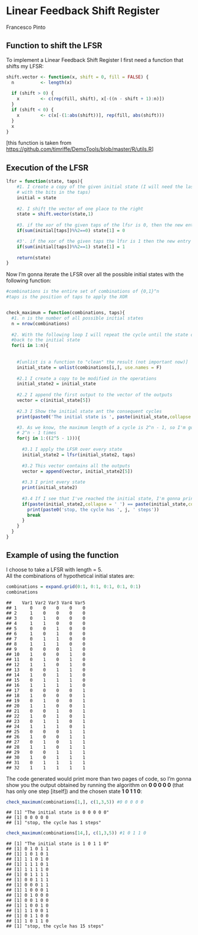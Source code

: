 Linear Feedback Shift Register
================
Francesco Pinto

## Function to shift the LFSR

To implement a Linear Feedback Shift Register I first need a function
that shifts my LFSR:

``` r
shift.vector <- function(x, shift = 0, fill = FALSE) {
  n          <- length(x)
  
  if (shift > 0) {
    x        <- c(rep(fill, shift), x[-((n - shift + 1):n)])
  }
  if (shift < 0) {
    x        <- c(x[-(1:abs(shift))], rep(fill, abs(shift)))
  }
  x
}
```

\[this function is taken from
<https://github.com/timriffe/DemoTools/blob/master/R/utils.R>\]

## Execution of the LFSR

``` r
lfsr = function(state, taps){
    #1. I create a copy of the given initial state (I will need the last bit to do the XOR
    # with the bits in the taps)
    initial = state 
    
    #2. I shift the vector of one place to the right
    state = shift.vector(state,1) 
    
    #3. if the xor of the given taps of the lfsr is 0, then the new entry is 0
    if(sum(initial[taps])%%2==0) state[1] = 0 

    #3'. if the xor of the given taps the lfsr is 1 then the new entry is 1
    if(sum(initial[taps])%%2==1) state[1] = 1
                                            
    return(state)
}
```

Now I’m gonna iterate the LFSR over all the possible initial states with
the following function:

``` r
#combinations is the entire set of combinations of {0,1}^n
#taps is the position of taps to apply the XOR


check_maximum = function(combinations, taps){ 
  #1. n is the number of all possible initial states 
  n = nrow(combinations) 
  
  #2. With the following loop I will repeat the cycle until the state of the LFSR returns
  #back to the initial state
  for(i in 1:n){
    
    
    #[unlist is a function to "clean" the result (not important now)]
    initial_state = unlist(combinations[i,], use.names = F)
    
    #2.1 I create a copy to be modified in the operations
    initial_state2 = initial_state 
    
    #2.2 I append the first output to the vector of the outputs
    vector = c(initial_state[5]) 
    
    #2.3 I Show the initial state ant the consequent cycles
    print(paste0('The initial state is ', paste(initial_state,collapse = ' ')))

    #3. As we know, the maximum length of a cycle is 2^n - 1, so I'm gonna iterate 
    # 2^n - 1 times
    for(j in 1:((2^5 - 1))){ 
      
      #3.1 I apply the LFSR over every state
      initial_state2 = lfsr(initial_state2, taps)
      
      #3.2 This vector contains all the outputs
      vector = append(vector, initial_state2[5])
      
      #3.3 I print every state 
      print(initial_state2)
      
      #3.4 If I see that I've reached the initial state, I'm gonna print the number of steps
      if(paste(initial_state2,collapse = ' ') == paste(initial_state,collapse = ' ')){
        print(paste0('stop, the cycle has ', j, ' steps'))
        break
      }
    }
  }
}
```

## Example of using the function

I choose to take a LFSR with length = 5.  
All the combinations of hypothetical initial states are:

``` r
combinations = expand.grid(0:1, 0:1, 0:1, 0:1, 0:1)
combinations
```

    ##    Var1 Var2 Var3 Var4 Var5
    ## 1     0    0    0    0    0
    ## 2     1    0    0    0    0
    ## 3     0    1    0    0    0
    ## 4     1    1    0    0    0
    ## 5     0    0    1    0    0
    ## 6     1    0    1    0    0
    ## 7     0    1    1    0    0
    ## 8     1    1    1    0    0
    ## 9     0    0    0    1    0
    ## 10    1    0    0    1    0
    ## 11    0    1    0    1    0
    ## 12    1    1    0    1    0
    ## 13    0    0    1    1    0
    ## 14    1    0    1    1    0
    ## 15    0    1    1    1    0
    ## 16    1    1    1    1    0
    ## 17    0    0    0    0    1
    ## 18    1    0    0    0    1
    ## 19    0    1    0    0    1
    ## 20    1    1    0    0    1
    ## 21    0    0    1    0    1
    ## 22    1    0    1    0    1
    ## 23    0    1    1    0    1
    ## 24    1    1    1    0    1
    ## 25    0    0    0    1    1
    ## 26    1    0    0    1    1
    ## 27    0    1    0    1    1
    ## 28    1    1    0    1    1
    ## 29    0    0    1    1    1
    ## 30    1    0    1    1    1
    ## 31    0    1    1    1    1
    ## 32    1    1    1    1    1

The code generated would print more than two pages of code, so I’m gonna
show you the output obtained by running the algorithm on **0 0 0 0 0**
(that has only one step \[itself\]) and the chosen state **1 0 1 1 0**:

``` r
check_maximum(combinations[1,], c(1,3,5)) #0 0 0 0 0
```

    ## [1] "The initial state is 0 0 0 0 0"
    ## [1] 0 0 0 0 0
    ## [1] "stop, the cycle has 1 steps"

``` r
check_maximum(combinations[14,], c(1,3,5)) #1 0 1 1 0
```

    ## [1] "The initial state is 1 0 1 1 0"
    ## [1] 0 1 0 1 1
    ## [1] 1 0 1 0 1
    ## [1] 1 1 0 1 0
    ## [1] 1 1 1 0 1
    ## [1] 1 1 1 1 0
    ## [1] 0 1 1 1 1
    ## [1] 0 0 1 1 1
    ## [1] 0 0 0 1 1
    ## [1] 1 0 0 0 1
    ## [1] 0 1 0 0 0
    ## [1] 0 0 1 0 0
    ## [1] 1 0 0 1 0
    ## [1] 1 1 0 0 1
    ## [1] 0 1 1 0 0
    ## [1] 1 0 1 1 0
    ## [1] "stop, the cycle has 15 steps"
